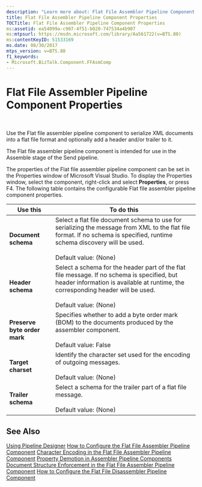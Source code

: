 ```yaml
---
description: "Learn more about: Flat File Assembler Pipeline Component Properties"
title: Flat File Assembler Pipeline Component Properties
TOCTitle: Flat File Assembler Pipeline Component Properties
ms:assetid: ea54099a-c907-4f51-b020-747534a4b907
ms:mtpsurl: https://msdn.microsoft.com/library/Aa561722(v=BTS.80)
ms:contentKeyID: 51533169
ms.date: 08/30/2017
mtps_version: v=BTS.80
f1_keywords:
- Microsoft.BizTalk.Component.FFAsmComp
---
```


# Flat File Assembler Pipeline Component Properties

 

Use the Flat file assembler pipeline component to serialize XML documents into a flat file format and optionally add a header and/or trailer to it.

The Flat file assembler pipeline component is intended for use in the Assemble stage of the Send pipeline.

The properties of the Flat file assembler pipeline component can be set in the Properties window of Microsoft Visual Studio. To display the Properties window, select the component, right-click and select **Properties**, or press F4. The following table contains the configurable Flat file assembler pipeline component properties.

<table>
<thead>
<tr class="header">
<th>Use this</th>
<th>To do this</th>
</tr>
</thead>
<tbody>
<tr class="odd">
<td><strong>Document schema</strong></td>
<td>Select a flat file document schema to use for serializing the message from XML to the flat file format. If no schema is specified, runtime schema discovery will be used.<br />
<br />
Default value: (None)</td>
</tr>
<tr class="even">
<td><strong>Header schema</strong></td>
<td>Select a schema for the header part of the flat file message. If no schema is specified, but header information is available at runtime, the corresponding header will be used.<br />
<br />
Default value: (None)</td>
</tr>
<tr class="odd">
<td><strong>Preserve byte order mark</strong></td>
<td>Specifies whether to add a byte order mark (BOM) to the documents produced by the assembler component.<br />
<br />
Default value: False</td>
</tr>
<tr class="even">
<td><strong>Target charset</strong></td>
<td>Identify the character set used for the encoding of outgoing messages.<br />
<br />
Default value: (None)</td>
</tr>
<tr class="odd">
<td><strong>Trailer schema</strong></td>
<td>Select a schema for the trailer part of a flat file message.<br />
<br />
Default value: (None)</td>
</tr>
</tbody>
</table>


## See Also

[Using Pipeline Designer](https://msdn.microsoft.com/library/aa578392\(v=bts.80\))  
[How to Configure the Flat File Assembler Pipeline Component](https://msdn.microsoft.com/library/aa560332\(v=bts.80\))  
[Character Encoding in the Flat File Assembler Pipeline Component](https://msdn.microsoft.com/library/aa547314\(v=bts.80\))  
[Property Demotion in Assembler Pipeline Components](https://msdn.microsoft.com/library/aa547894\(v=bts.80\))  
[Document Structure Enforcement in the Flat File Assembler Pipeline Component](https://msdn.microsoft.com/library/aa559659\(v=bts.80\))  
[How to Configure the Flat File Disassembler Pipeline Component](https://msdn.microsoft.com/library/aa578441\(v=bts.80\))

